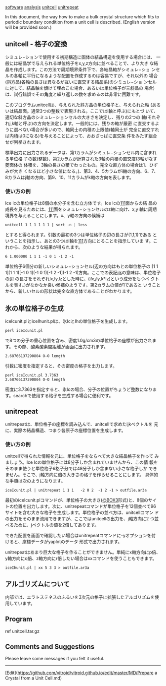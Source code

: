---
---
[software](/software)
[analysis](/analysis)
[unitcell](/unitcell)
[unitrepeat](/unitrepeat)

In this document, the way how to make a bulk crystal structure which fits to periodic boundary condition from a unit cell is described. (English version will be provided soon.)
## unitcell - 格子の変換

シミュレ−ションで使用する初期構造に固体の結晶構造を使用する場合には、 一般には結晶学で与えられる単位格子をx,y,z方向に並べることで、より大き な結晶を作成します。この方法で周期境界条件下で、各結晶軸がシミュレ−ショ ンセルの各軸に平行になるような配置を作成するのは容易ですが、それ以外の 場合(斜方晶(各軸の長さは異なるが互いに直交する結晶系)のシミュレ−ショ ンセルに対して、結晶軸を傾けて埋めこむ場合、あるいは単位格子が三斜晶の 場合)は、試行錯誤でその角度と繰り返しの数を求めるのは非常に困難です。

このプログラムunitcellは、与えられた斜方晶の単位格子と、与えられた軸 (あるいは結晶面。通常3つの整数で表現される。ここではi軸と呼ぶ)にもとづ いて、適切な斜方晶のシミュレ−ションセルの大きさを決定し、残りの2つの 軸(それぞれj,k軸と呼ぶ)の方向を決定します。一般的には、残りの軸が厳密 に直交するように選べない場合が多いので、軸同士の内積の上限値(軸同士が 完全に直交すれば内積は0になる)を与えることによって、おおざっぱに直交条 件をみたす組合せが列挙されます。

標準出力に出力されるデータは、第1カラムがシミュレ−ションセル内に含まれる単位格 子の数(整数)、第2カラムが計算された3軸の内積の直交度(3軸がなす菱面体の 体積を、3軸の長さの積でわったもの。完全な直方体の場合は1、ひずみが大き くなるほど小さな値になる。)、第3、4、5カラムがi軸の方向、6、7、 8カラムはj軸の方向、第9、10、11カラムがk軸の方向を表します。

### 使い方の例

Ice Icの単位格子は8個の水分子を含む立方体です。Ice Icの[111](111)面からの結 晶の成長を見るためには、[111](111)面をシミュレ−ションセルのz軸に向け、x,y 軸に周期境界を与えることにします。x、y軸の方向の候補は


```
unitcell 1 1 1 1 1 1 | sort -n | less
```

とすると得られます。引数の最初の3つは単位格子の辺の長さが(1,1,1)である ということを指示し、あとの3つはi軸を[111](111)方向にとることを指示していま す。これから、次のような結果が得られます。


```
6 1.000000 1 1 1 -1 0 1 -1 2 -1
```

単位格子6個分の新しいシミュレ−ションセル(辺の方向はもとの単位格子の [1 1 1](1 1 1)[-1 0 1](-1 0 1)[-1 2 -1](-1 2 -1)方向。ここでの表記[ijk](ijk)の意味は、単位格子の辺 の長さをそれぞれlx,ly,lzとした時に、(i*lx,j*ly,k*lz)という成分をもつベ クトルを表す。)がなかなか良い候補のようです。第2カラムの値が1であると いうことから、新しいセルの形状は完全な直方体であることがわかります。

## 氷の単位格子の生成
iceIcunit.plとiceIhunit.plは、氷IcとIhの単位格子を生成します。
```
perl iceIcunit.pl
```
で8つの分子の重心位置を含み、密度1.0g/cm3の単位格子の座標が出力されます。その際、酸素酸素間距離が画面に出力されます。
```
2.68766137290804 O-O length
```

引数に密度を指定すると、その密度の格子を出力します。
```
perl iceIcunit.pl 3.7363
2.68766137290804 O-O length
```
密度に3.7363を指定すると、氷Icの場合、分子の位置がちょうど整数になります。searchで使用する格子を生成する場合に便利です。
## unitrepeat

unitrepeatは、単位格子の座標を読み込んで、unitcellで求めたijkベクトルを 元に、実際の結晶構造、つまり各原子の座標位置を生成します。

### 使い方の例

unitcellで得られた情報を元に、単位格子をならべて大きな結晶格子を作って みましょう。Ice Icの単位格子には8分子しか含まれていませんから、この情 報をそのまま使うと単位格子6格子分では48分子しか含まない小さな格子しか できません。そこで、j軸方向に倍の大きさの格子を作らせることにします。 具体的な手順は次のようになります。


```
iceIcunit.pl | unitrepeat 1 1 1   -2 0 2  -1 2 -1 > outfile.ar3a
```

最初のiceIcunit.plコマンドが、単位格子の大きさ([@BOX3](/@BOX3)形式)と、8個のサイ トの位置を出力します。次に、unitrepeatコマンドが単位格子を12個並べて96 サイトを含む大きな格子を生成します。単位格子の並べ方は、unitcellコマン ドの出力をそのまま流用できますが、ここではunitcellの出力を、j軸方向に2 つ並べるために、jベクトルの値を2倍してあります。

できた配置を画面で確認したい場合はunitrepeatコマンドに-yオプションを付 けると、座標データがyaplotのデータ 形式で出力されます。

unitrepeatはあまり巨大な格子を作ることができません。単純にx軸方向にp倍、y軸方向にq倍、z軸方向にr倍したい場合はxxコマンドを使うこともできます。
```
iceIhunit.pl | xx 5 3 3 > outfile.ar3a
```

<!-- !氷の場合 -->
<!-- 得られた酸素位置に対して、水素結合を定義し、プロトンディスオーダ氷を作るには、[matto](/matto)/ProtonXferMCに含まれるpdiceを使ってください。 -->

## アルゴリズムについて

内部では、エラトステネスのふるいを3次元の格子に拡張したアルゴリズムを使 用しています。
## Program
ref unitcell.tar.gz


## Comments and Suggestions
Please leave some messages if you felt it useful.
<!--  -->





----
[Edit](https://github.com/vitroid/vitroid.github.io/edit/master/MD/Prepare a Crystal from a Unit Cell.md)
